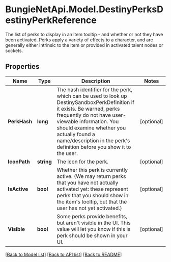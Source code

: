 # BungieNetApi.Model.DestinyPerksDestinyPerkReference
The list of perks to display in an item tooltip - and whether or not they have been activated.  Perks apply a variety of effects to a character, and are generally either intrinsic to the item or provided in activated talent nodes or sockets.
## Properties

Name | Type | Description | Notes
------------ | ------------- | ------------- | -------------
**PerkHash** | **long** | The hash identifier for the perk, which can be used to look up DestinySandboxPerkDefinition if it exists. Be warned, perks frequently do not have user-viewable information. You should examine whether you actually found a name/description in the perk&#39;s definition before you show it to the user. | [optional] 
**IconPath** | **string** | The icon for the perk. | [optional] 
**IsActive** | **bool** | Whether this perk is currently active. (We may return perks that you have not actually activated yet: these represent perks that you should show in the item&#39;s tooltip, but that the user has not yet activated.) | [optional] 
**Visible** | **bool** | Some perks provide benefits, but aren&#39;t visible in the UI. This value will let you know if this is perk should be shown in your UI. | [optional] 

[[Back to Model list]](../README.md#documentation-for-models) [[Back to API list]](../README.md#documentation-for-api-endpoints) [[Back to README]](../README.md)

